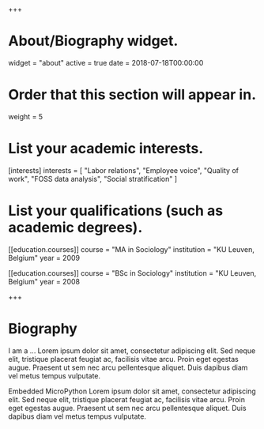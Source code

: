+++
# About/Biography widget.
widget = "about"
active = true
date = 2018-07-18T00:00:00

# Order that this section will appear in.
weight = 5

# List your academic interests.
[interests]
  interests = [
    "Labor relations",
	"Employee voice",
	"Quality of work",
    "FOSS data analysis",
    "Social stratification"
  ]

# List your qualifications (such as academic degrees).
[[education.courses]]
  course = "MA in Sociology"
  institution = "KU Leuven, Belgium"
  year = 2009

[[education.courses]]
  course = "BSc  in Sociology"
  institution = "KU Leuven, Belgium"
  year = 2008
 
+++

# Biography

I am a ... Lorem ipsum dolor sit amet, consectetur adipiscing elit. Sed neque elit, tristique placerat feugiat ac, facilisis vitae arcu. Proin eget egestas augue. Praesent ut sem nec arcu pellentesque aliquet. Duis dapibus diam vel metus tempus vulputate. 

Embedded MicroPython Lorem ipsum dolor sit amet, consectetur adipiscing elit. Sed neque elit, tristique placerat feugiat ac, facilisis vitae arcu. Proin eget egestas augue. Praesent ut sem nec arcu pellentesque aliquet. Duis dapibus diam vel metus tempus vulputate. 
